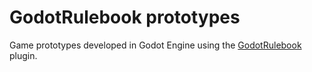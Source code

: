 # GodotRulebook prototypes
Game prototypes developed in Godot Engine using the [GodotRulebook](https://github.com/guilhermevfa/godot-rulebook) plugin.

